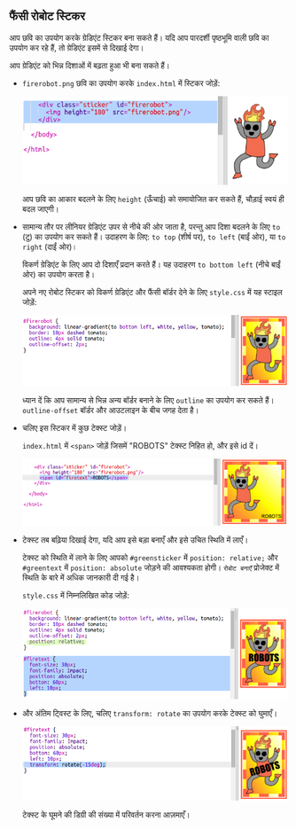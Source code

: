 ## फैंसी रोबोट स्टिकर 

आप छवि का उपयोग करके ग्रेडिएंट स्टिकर बना सकते हैं। यदि आप पारदर्शी पृष्ठभूमि वाली छवि का उपयोग कर रहे हैं, तो ग्रेडिएंट इसमें से दिखाई देगा। 

आप ग्रेडिएंट को भिन्न दिशाओं में बढ़ता हुआ भी बना सकते हैं। 

+ `firerobot.png` छवि का उपयोग करके `index.html` में स्टिकर जोड़ें:

	![screenshot](images/stickers-fire-html.png)

	आप छवि का आकार बदलने के लिए `height` (ऊँचाई) को समायोजित कर सकते हैं, चौड़ाई स्वयं ही बदल जाएगी। 

+ सामान्य तौर पर लीनियर ग्रेडिएंट उपर से नीचे की ओर जाता है, परन्तु आप दिशा बदलने के लिए `to` (टु) का उपयोग कर सकते हैं। उदाहरण के लिए: `to top` (शीर्ष पर), `to left` (बाईं ओर), या `to right` (दाईं ओर)।

	विकर्ण ग्रेडिएंट के लिए आप दो दिशाएँ प्रदान करते हैं। यह उदाहरण `to bottom left` (नीचे बाईं ओर) का उपयोग करता है।

	अपने नए रोबोट स्टिकर को विकर्ण ग्रेडिएंट और फैंसी बॉर्डर देने के लिए `style.css` में यह स्टाइल जोड़ें:

	![screenshot](images/stickers-fire-gradient.png)

	ध्यान दें कि आप सामान्य से भिन्न अन्य बॉर्डर बनाने के लिए `outline` का उपयोग कर सकते हैं। 
	`outline-offset` बॉर्डर और आउटलाइन के बीच जगह देता है। 

+ चलिए इस स्टिकर में कुछ टेक्स्ट जोड़ें। 

	`index.html` में `<span>` जोड़ें जिसमें "ROBOTS" टेक्स्ट निहित हो, और इसे id दें। 

	![screenshot](images/stickers-fire-span.png)

+ टेक्स्ट तब बढ़िया दिखाई देगा, यदि आप इसे बड़ा बनाएँ और इसे उचित स्थिति में लाएँ। 

	टेक्स्ट को स्थिति में लाने के लिए आपको `#greensticker` में `position: relative;` और `#greentext` में `position: absolute` जोड़ने की आवश्यकता होगी। `रोबोट बनाएँ` प्रोजेक्ट में स्थिति के बारे में अधिक जानकारी दी गई है। 

	`style.css` में निम्नलिखित कोड जोड़ें:

	![screenshot](images/stickers-fire-text-style.png)

+ और अंतिम ट्विस्ट के लिए, चलिए `transform: rotate` का उपयोग करके टेक्स्ट को घुमाएँ।

	![screenshot](images/stickers-fire-rotate.png)

	टेक्स्ट के घूमने की डिग्री की संख्या में परिवर्तन करना आज़माएँ। 




